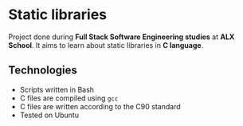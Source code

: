 # Static libraries

Project done during **Full Stack Software Engineering studies** at **ALX School**. It aims to learn about static libraries in **C language**.

## Technologies
* Scripts written in Bash
* C files are compiled using `gcc`
* C files are written according to the C90 standard
* Tested on Ubuntu

